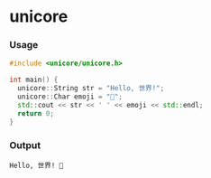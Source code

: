 # unicore

### Usage
```c++
#include <unicore/unicore.h>

int main() {
  unicore::String str = "Hello, 世界!";
  unicore::Char emoji = "🙂";
  std::cout << str << ' ' << emoji << std::endl;
  return 0;
}
```

### Output
```
Hello, 世界! 🙂
```

